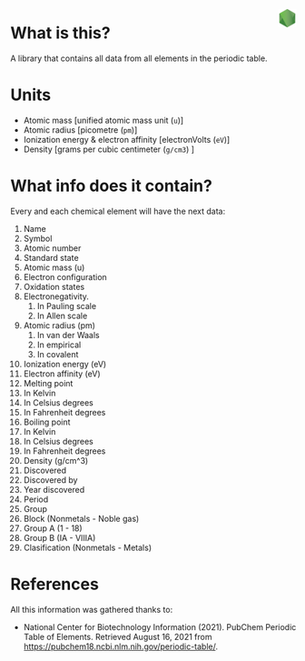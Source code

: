 [<img align="right" alt="Node.JS" width="32px" src="https://raw.githubusercontent.com/github/explore/main/topics/nodejs/nodejs.png" />][NodeJS_Site]

[NodeJS_Site]: https://nodejs.org/en/about/

# What is this?
A library that contains all data from all elements in the periodic table.

# Units
- Atomic mass [unified atomic mass unit (`u`)]
- Atomic radius [picometre (`pm`)]
- Ionization energy & electron affinity [electronVolts (`eV`)]
- Density [grams per cubic centimeter (`g/cm3`) ]

# What info does it contain?
Every and each chemical element will have the next data:
1. Name
2. Symbol
3. Atomic number
4. Standard state
5. Atomic mass (u)
6. Electron configuration
7. Oxidation states
8. Electronegativity.
   1. In Pauling scale
   2. In Allen scale
9. Atomic radius (pm)
   1. In van der Waals
   2. In empirical
   3. In covalent
10. Ionization energy (eV)
11. Electron affinity (eV)
12. Melting point
   1. In Kelvin
   2. In Celsius degrees
   3. In Fahrenheit degrees
13. Boiling point
   1. In Kelvin
   2. In Celsius degrees
   3. In Fahrenheit degrees
14. Density (g/cm^3)
15. Discovered
   1. Discovered by
   2. Year discovered
16. Period
17. Group
   1. Block (Nonmetals - Noble gas)
   2. Group A (1 - 18)
   3. Group B (IA - VIIIA)
   4. Clasification (Nonmetals - Metals)

# References
All this information was gathered thanks to:
- National Center for Biotechnology Information (2021). PubChem Periodic Table of Elements. Retrieved August 16, 2021 from https://pubchem18.ncbi.nlm.nih.gov/periodic-table/.